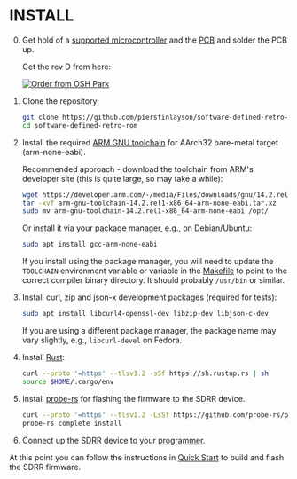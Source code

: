 # INSTALL

0. Get hold of a [supported microcontroller](README.md#supported-stm32-microcontrollers) and the [PCB](sdrr-pcb) and solder the PCB up.

    Get the rev D from here:

    [![Order from OSH Park](https://oshpark.com/assets/badge-5b7ec47045b78aef6eb9d83b3bac6b1920de805e9a0c227658eac6e19a045b9c.png)](https://oshpark.com/shared_projects/E7lLKM9E)

1. Clone the repository:

    ```bash
    git clone https://github.com/piersfinlayson/software-defined-retro-rom.git
    cd software-defined-retro-rom
    ```

2. Install the required [ARM GNU toolchain](https://developer.arm.com/downloads/-/arm-gnu-toolchain-downloads) for AArch32 bare-metal target (arm-none-eabi).

    Recommended approach - download the toolchain from ARM's developer site (this is quite large, so may take a while):

    ```bash
    wget https://developer.arm.com/-/media/Files/downloads/gnu/14.2.rel1/binrel/arm-gnu-toolchain-14.2.rel1-x86_64-arm-none-eabi.tar.xz
    tar -xvf arm-gnu-toolchain-14.2.rel1-x86_64-arm-none-eabi.tar.xz
    sudo mv arm-gnu-toolchain-14.2.rel1-x86_64-arm-none-eabi /opt/
    ```

    Or install it via your package manager, e.g., on Debian/Ubuntu:

    ```bash
    sudo apt install gcc-arm-none-eabi
    ```

    If you install using the package manager, you will need to update the `TOOLCHAIN` environment variable or variable in the [Makefile](sdrr/Makefile) to point to the correct compiler binary directory.  It should probably `/usr/bin` or similar.

3. Install curl, zip and json-x development packages (required for tests):

    ```bash
    sudo apt install libcurl4-openssl-dev libzip-dev libjson-c-dev
    ```

    If you are using a different package manager, the package name may vary slightly, e.g., `libcurl-devel` on Fedora.

4. Install [Rust](https://www.rust-lang.org/tools/install):

    ```bash
    curl --proto '=https' --tlsv1.2 -sSf https://sh.rustup.rs | sh
    source $HOME/.cargo/env
    ```

5. Install [probe-rs](https://probe.rs/) for flashing the firmware to the SDRR device.

    ```bash
    curl --proto '=https' --tlsv1.2 -LsSf https://github.com/probe-rs/probe-rs/releases/latest/download/probe-rs-tools-installer.sh | sh
    probe-rs complete install
    ```

6. Connect up the SDRR device to your [programmer](README.md#programmer).

At this point you can follow the instructions in [Quick Start](README.md#quick-start) to build and flash the SDRR firmware.
